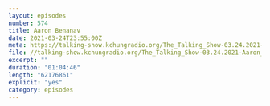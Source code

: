 ```yaml
---
layout: episodes
number: 574
title: Aaron Benanav
date: 2021-03-24T23:55:00Z
meta: https://talking-show.kchungradio.org/The_Talking_Show-03.24.2021-Aaron_Benanav.mp3
file: //talking-show.kchungradio.org/The_Talking_Show-03.24.2021-Aaron_Benanav.mp3 
excerpt: ""
duration: "01:04:46"
length: "62176861"
explicit: "yes"
category: episodes
---
```


